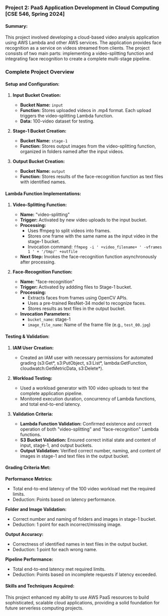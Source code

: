 ### Project 2: PaaS Application Development in Cloud Computing [CSE 546, Spring 2024]

#### **Summary:**
This project involved developing a cloud-based video analysis application using AWS Lambda and other AWS services. The application provides face recognition as a service on videos streamed from clients. The project consists of two main parts: implementing a video-splitting function and integrating face recognition to create a complete multi-stage pipeline.

### **Complete Project Overview**

#### **Setup and Configuration:**

1. **Input Bucket Creation:**
   - **Bucket Name:** `input`
   - **Function:** Stores uploaded videos in .mp4 format. Each upload triggers the video-splitting Lambda function.
   - **Data:** 100-video dataset for testing.

2. **Stage-1 Bucket Creation:**
   - **Bucket Name:** `stage-1`
   - **Function:** Stores output images from the video-splitting function, organized in folders named after the input videos.

3. **Output Bucket Creation:**
   - **Bucket Name:** `output`
   - **Function:** Stores results of the face-recognition function as text files with identified names.

#### **Lambda Function Implementations:**

1. **Video-Splitting Function:**
   - **Name:** "video-splitting"
   - **Trigger:** Activated by new video uploads to the input bucket.
   - **Processing:** 
     - Uses ffmpeg to split videos into frames.
     - Stores one frame with the same name as the input video in the stage-1 bucket.
     - Invocation command: `ffmpeg -i ' +video_filename+ ' -vframes 1 ' + '/tmp/' +outfile`
   - **Next Step:** Invokes the face-recognition function asynchronously after processing.

2. **Face-Recognition Function:**
   - **Name:** "face-recognition"
   - **Trigger:** Activated by addding files to Stage-1 bucket.
   - **Processing:**
     - Extracts faces from frames using OpenCV APIs.
     - Uses a pre-trained ResNet-34 model to recognize faces.
     - Stores results as text files in the output bucket.
   - **Invocation Parameters:** 
     - `bucket_name`: stage-1
     - `image_file_name`: Name of the frame file (e.g., `test_00.jpg`)

#### **Testing & Validation:**

1. **IAM User Creation:**
   - Created an IAM user with necessary permissions for automated grading (s3:Get*, s3:PutObject, s3:List*, lambda:GetFunction, cloudwatch:GetMetricData, s3:Delete*).

2. **Workload Testing:**
   - Used a workload generator with 100 video uploads to test the complete application pipeline.
   - Monitored execution duration, concurrency of Lambda functions, and total end-to-end latency.

3. **Validation Criteria:**
   - **Lambda Function Validation:** Confirmed existence and correct operation of both "video-splitting" and "face-recognition" Lambda functions.
   - **S3 Bucket Validation:** Ensured correct initial state and content of input, stage-1, and output buckets.
   - **Output Validation:** Verified correct number, naming, and content of images in stage-1 and text files in the output bucket.

#### **Grading Criteria Met:**


 **Performance Metrics:** 
   - Total end-to-end latency of the 100 video workload met the required limits.
   - Deduction: Points based on latency performance.

 **Folder and Image Validation:** 
   - Correct number and naming of folders and images in stage-1 bucket.
   - Deduction: 1 point for each incorrect/missing image.

 **Output Accuracy:** 
   - Correctness of identified names in text files in the output bucket.
   - Deduction: 1 point for each wrong name.

 **Pipeline Performance:** 
   - Total end-to-end latency met required limits.
   - Deduction: Points based on incomplete requests if latency exceeded.


#### **Skills and Techniques Acquired:**
This project enhanced my ability to use AWS PaaS resources to build sophisticated, scalable cloud applications, providing a solid foundation for future serverless computing projects.
